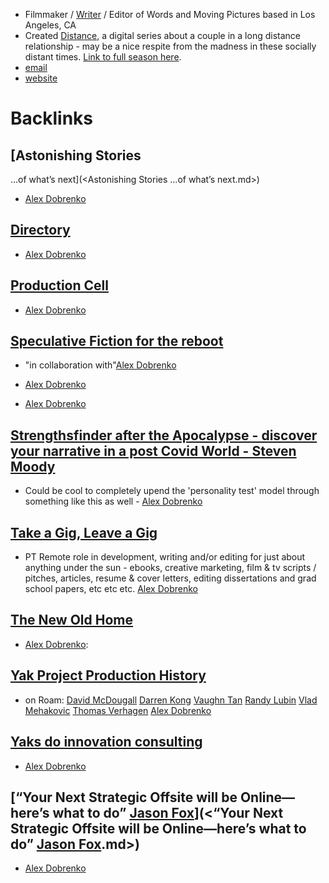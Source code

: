- Filmmaker / [Writer](<Writer.md>) / Editor of Words and Moving Pictures based in Los Angeles, CA 
- Created [Distance](<Distance.md>), a digital series about a couple in a long distance relationship - may be a nice respite from the madness in these socially distant times. [Link to full season here](www.distancetheseries.com).
- [email](alex.dobrenko@gmail.com) 
- [website](alexdobrenko.com) 

# Backlinks
## [Astonishing Stories
...of what’s next](<Astonishing Stories
...of what’s next.md>)
- [Alex Dobrenko](<Alex Dobrenko.md>)

## [Directory](<Directory.md>)
- [Alex Dobrenko](<Alex Dobrenko.md>)

## [Production Cell](<Production Cell.md>)
- [Alex Dobrenko](<Alex Dobrenko.md>)

## [Speculative Fiction for the reboot ](<Speculative Fiction for the reboot .md>)
- "in collaboration with"[Alex Dobrenko](<Alex Dobrenko.md>)

- [Alex Dobrenko](<Alex Dobrenko.md>)

- [Alex Dobrenko](<Alex Dobrenko.md>)

## [Strengthsfinder after the Apocalypse - discover your narrative in a post Covid World - Steven Moody](<Strengthsfinder after the Apocalypse - discover your narrative in a post Covid World - Steven Moody.md>)
- Could be cool to completely upend the 'personality test' model through something like this as well - [Alex Dobrenko](<Alex Dobrenko.md>)

## [Take a Gig, Leave a Gig](<Take a Gig, Leave a Gig.md>)
- PT Remote role in development, writing and/or editing for just about anything under the sun - ebooks, creative marketing, film & tv scripts / pitches, articles, resume & cover letters, editing dissertations and grad school papers, etc etc etc. [Alex Dobrenko](<Alex Dobrenko.md>)

## [The New Old Home](<The New Old Home.md>)
- [Alex Dobrenko](<Alex Dobrenko.md>):

## [Yak Project Production History](<Yak Project Production History.md>)
- on Roam: [David McDougall](<David McDougall.md>) [Darren Kong](<Darren Kong.md>) [Vaughn Tan](<Vaughn Tan.md>) [Randy Lubin](<Randy Lubin.md>) [Vlad Mehakovic](<Vlad Mehakovic.md>) [Thomas Verhagen](<Thomas Verhagen.md>) [Alex Dobrenko](<Alex Dobrenko.md>)

## [Yaks do innovation consulting](<Yaks do innovation consulting.md>)
- [Alex Dobrenko](<Alex Dobrenko.md>)

## [“Your Next Strategic Offsite will be Online—here’s what to do” [Jason Fox](<Jason Fox.md>)](<“Your Next Strategic Offsite will be Online—here’s what to do” [Jason Fox](<Jason Fox.md>).md>)
- [Alex Dobrenko](<Alex Dobrenko.md>)

